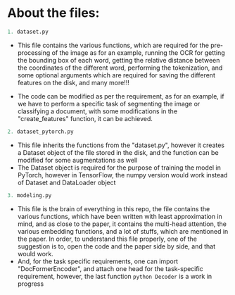 # About the files:


```python
1. dataset.py
```
* This file contains the various functions, which are required for the pre-processing of the image as for an example, running the OCR for getting the bounding box of each word, getting the relative distance between the coordinates of the different word, performing the tokenization, and some optional arguments which are required for saving the different features on the disk, and many more!!!


* The code can be modified as per the requirement, as for an example, if we have to perform a specific task of segmenting the image or classifying a document, with some modifications in the "create_features" function, it can be achieved.

```python
2. dataset_pytorch.py
```
* This file inherits the functions from the "dataset.py", however it creates a Dataset object of the file stored in the disk, and the function can be modified for some augmentations as well
* The Dataset object is required for the purpose of training the model in PyTorch, however in TensorFlow, the numpy version would work instead of Dataset and DataLoader object

```python
3. modeling.py
```
* This file is the brain of everything in this repo, the file contains the various functions, which have been written with least approximation in mind, and as close to the paper, it contains the multi-head attention, the various embedding functions, and a lot of stuffs, which are mentioned in the paper. In order, to understand this file properly, one of the suggestion is to, open the code and the paper side by side, and that would work.
* And, for the task specific requirements, one can import "DocFormerEncoder", and attach one head for the task-specific requirement, however, the last function ```python Decoder``` is a work in progress
